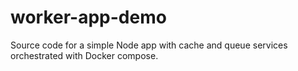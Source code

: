 # worker-app-demo
Source code for a simple Node app with cache and queue services orchestrated with Docker compose.
